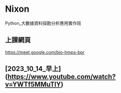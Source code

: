# Nixon
Python_大數據資料探勘分析應用實作班

## 上課網頁
https://meet.google.com/bio-hmps-bpr

## [2023_10_14_早上] (https://www.youtube.com/watch?v=YWTf5MMuTlY)
